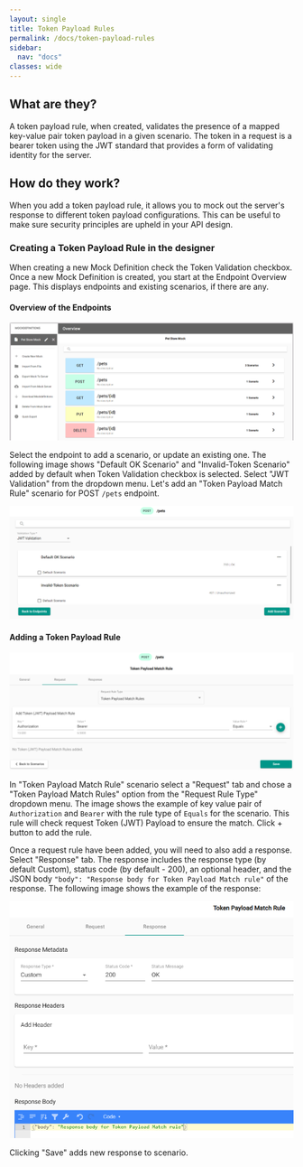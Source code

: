 ```yaml
---
layout: single
title: Token Payload Rules
permalink: /docs/token-payload-rules
sidebar:
  nav: "docs"
classes: wide
---
```


## What are they?

A token payload rule, when created, validates the presence of a mapped key-value pair token payload in a given scenario. The token in a request is a bearer token using the JWT standard that provides a form of validating identity for the server.

## How do they work?

When you add a token payload rule, it allows you to mock out the server's response to different token payload configurations. This can be useful to make sure security principles are upheld in your API design.

### Creating a Token Payload Rule in the designer

When creating a new Mock Definition check the Token Validation checkbox. Once a new Mock Definition is created, you start at the Endpoint Overview page. This displays endpoints and existing scenarios, if there are any.

#### Overview of the Endpoints

![Endpoint Overview](../../../assets/images/orbital-ui/endpoint-overview.png)

Select the endpoint to add a scenario, or update an existing one. The following image shows "Default OK Scenario" and "Invalid-Token Scenario" added by default when Token Validation checkbox is selected. Select "JWT Validation" from the dropdown menu. Let's add an "Token Payload Match Rule" scenario for POST `/pets` endpoint.

![Scenario Overview](../../../assets/images/orbital-ui/scenario-overview-token.png)

#### Adding a Token Payload Rule

![Token Payload Match - Request](../../../assets/images/request-match-rules/adding-token-payload-match-rule.png)

In "Token Payload Match Rule" scenario select a "Request" tab and chose a "Token Payload Match Rules" option from the "Request Rule Type" dropdown menu. The image shows the example of key value pair of `Authorization` and `Bearer` with the rule type of `Equals` for the scenario. This rule will check request Token (JWT) Payload to ensure the match. Click + button to add the rule.

Once a request rule have been added, you will need to also add a response. Select "Response" tab. The response includes
the response type (by default Custom), status code (by default - 200), an optional header, and the JSON body `"body": "Response body for Token Payload Match rule"` of the response. The following image shows the example of the response:

![Token Payload Match - Response](../../../assets/images/request-match-rules/adding-token-payload-match-rule-response.png)

Clicking "Save" adds new response to scenario.
